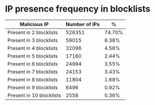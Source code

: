 # IP presence frequency in blocklists
| Malicious IP | Number of IPs | % |
|----|----|----|
| Present in 2 blocklists | 526351 | 74.70% |
| Present in 3 blocklists | 59015 | 8.38% |
| Present in 4 blocklists | 32096 | 4.56% |
| Present in 5 blocklists | 17160 | 2.44% |
| Present in 6 blocklists | 24994 | 3.55% |
| Present in 7 blocklists | 24153 | 3.43% |
| Present in 8 blocklists | 11804 | 1.68% |
| Present in 9 blocklists | 6496 | 0.92% |
| Present in 10 blocklists | 2558 | 0.36% |
